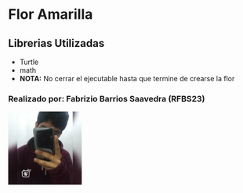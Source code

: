 # Flor Amarilla
## Librerias Utilizadas
 
- Turtle
- math
- **NOTA:** No cerrar el ejecutable hasta que termine de crearse la flor
<h3><b>Realizado por:</b> Fabrizio Barrios Saavedra (RFBS23)</h3>
<img src="foter.jpg" width="150" alt="avatar">